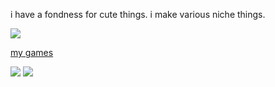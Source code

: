 i have a fondness for cute things. i make various niche things.  
  
[![](https://ophanimkei.com/images/banner3.webp)](https://ophanimkei.com/) 
  
[my games](https://ophanimkei.itch.io/) 

[![](https://ophanimkei.com/images/meatgirl_button.png)](https://ophanimkei.itch.io/meat-girl) 
[![](https://ophanimkei.com/images/omma_button.png)](https://ophanimkei.com/images/omma_button.png)


<!--
**malakhims/malakhims** is a ✨ _special_ ✨ repository because its `README.md` (this file) appears on your GitHub profile.

Here are some ideas to get you started:

- 🔭 I’m currently working on ...
- 🌱 I’m currently learning ...
- 👯 I’m looking to collaborate on ...
- 🤔 I’m looking for help with ...
- 💬 Ask me about ...
- 📫 How to reach me: ...
- 😄 Pronouns: ...
- ⚡ Fun fact: ...
-->
